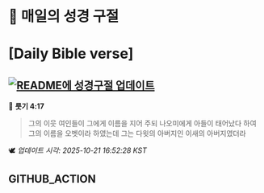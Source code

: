 # 🙏 매일의 성경 구절
# [Daily Bible verse]
## [![README에 성경구절 업데이트](https://github.com/DONGSUKA/first_test/actions/workflows/update-readme-bible.yml/badge.svg)](https://github.com/DONGSUKA/first_test/actions/workflows/update-readme-bible.yml)
<!-- START_BIBLE_VERSE -->
📖 **룻기 4:17**
> 그의 이웃 여인들이 그에게 이름을 지어 주되 나오미에게 아들이 태어났다 하여 그의 이름을 오벳이라 하였는데 그는 다윗의 아버지인 이새의 아버지였더라

🕊️ _업데이트 시각: 2025-10-21 16:52:28 KST_
  <!-- END_BIBLE_VERSE -->
## GITHUB_ACTION
